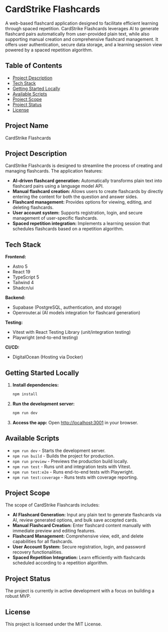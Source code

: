 # CardStrike Flashcards

A web-based flashcard application designed to facilitate efficient learning through spaced repetition. CardStrike Flashcards leverages AI to generate flashcard pairs automatically from user-provided plain text, while also supporting manual creation and comprehensive flashcard management. It offers user authentication, secure data storage, and a learning session view powered by a spaced repetition algorithm.

## Table of Contents

- [Project Description](#project-description)
- [Tech Stack](#tech-stack)
- [Getting Started Locally](#getting-started-locally)
- [Available Scripts](#available-scripts)
- [Project Scope](#project-scope)
- [Project Status](#project-status)
- [License](#license)

## Project Name

CardStrike Flashcards

## Project Description

CardStrike Flashcards is designed to streamline the process of creating and managing flashcards. The application features:

- **AI-driven flashcard generation:** Automatically transforms plain text into flashcard pairs using a language model API.
- **Manual flashcard creation:** Allows users to create flashcards by directly entering the content for both the question and answer sides.
- **Flashcard management:** Provides options for viewing, editing, and deleting flashcards.
- **User account system:** Supports registration, login, and secure management of user-specific flashcards.
- **Spaced repetition integration:** Implements a learning session that schedules flashcards based on a repetition algorithm.

## Tech Stack

**Frontend:**

- Astro 5
- React 19
- TypeScript 5
- Tailwind 4
- Shadcn/ui

**Backend:**

- Supabase (PostgreSQL, authentication, and storage)
- Openrouter.ai (AI models integration for flashcard generation)

**Testing:**

- Vitest with React Testing Library (unit/integration testing)
- Playwright (end-to-end testing)

**CI/CD:**

- DigitalOcean (Hosting via Docker)

## Getting Started Locally

1. **Install dependencies:**

   ```bash
   npm install
   ```

2. **Run the development server:**

   ```bash
   npm run dev
   ```

3. **Access the app:**
   Open [http://localhost:3001](http://localhost:3001) in your browser.

## Available Scripts

- `npm run dev` - Starts the development server.
- `npm run build` - Builds the project for production.
- `npm run preview` - Previews the production build locally.
- `npm run test` - Runs unit and integration tests with Vitest.
- `npm run test:e2e` - Runs end-to-end tests with Playwright.
- `npm run test:coverage` - Runs tests with coverage reporting.

## Project Scope

The scope of CardStrike Flashcards includes:

- **AI Flashcard Generation:** Input any plain text to generate flashcards via AI, review generated options, and bulk save accepted cards.
- **Manual Flashcard Creation:** Enter flashcard content manually with immediate preview and editing features.
- **Flashcard Management:** Comprehensive view, edit, and delete capabilities for all flashcards.
- **User Account System:** Secure registration, login, and password recovery functionalities.
- **Spaced Repetition Integration:** Learn efficiently with flashcards scheduled according to a repetition algorithm.

## Project Status

The project is currently in active development with a focus on building a robust MVP.

## License

This project is licensed under the MIT License.
